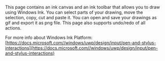 ﻿This page contains an ink canvas and an ink toolbar that allows you to draw using Windows Ink. You can select parts of your drawing, move the selection, copy, cut and paste it. You can open and save your drawings as gif and export it as png file. This page also supports undo/redo of all actions.
 
For more info about Windows Ink Platform:
[https://docs.microsoft.com//windows/uwp/design/input/pen-and-stylus-interactions](https://docs.microsoft.com//windows/uwp/design/input/pen-and-stylus-interactions)